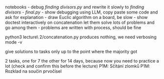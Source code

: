 notebooks
    - debug *finding divisors.py* and rewrite it slowly to *finding divisors - final.py*
    - show debugging using LLM, copy paste some code and ask for explanation
    - draw Euclic algorithm on a board, be slow
    - show doctest interactively on concatenation
let them solve lots of problems and go among them
    - problems are written with process, should be fine

python3 lecture\ 2/concatenation.py produces nothing, we need verbosing mode -v

give solutions to tasks only up to the point where the majority got

2 tasks, one for 7 the other for 14 days, because now you need to practice a lot (check and confirm this before the lecture)
P1M: Sčítání zlomků
P1M: Rozklad na součin prvočísel